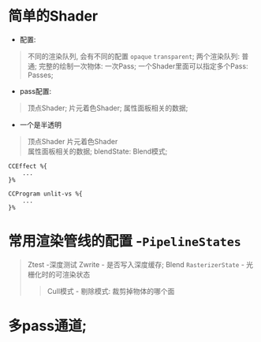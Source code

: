 # 简单的Shader  
* 配置: 
> 不同的渲染队列, 会有不同的配置 `opaque` `transparent`;
> 两个渲染队列: 普通;
> 完整的绘制一次物体: 一次Pass;
> 一个Shader里面可以指定多个Pass: Passes;

* pass配置:
> 顶点Shader;
> 片元着色Shader;
> 属性面板相关的数据; 

* 一个是半透明
> 顶点Shader 
> 片元着色Shader  
> 属性面板相关的数据; 
> blendState: Blend模式; 
```
CCEffect %{
    ...
}%
```  

```
CCProgram unlit-vs %{
    ...
}%
```  

# 常用渲染管线的配置 -`PipelineStates`
> Ztest -深度测试
> Zwrite - 是否写入深度缓存;
> Blend 
> `RasterizerState` - 光栅化时的可渲染状态
>> Cull模式 - 剔除模式: 裁剪掉物体的哪个面

# 多pass通道;